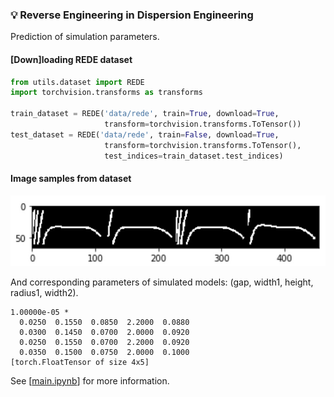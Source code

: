 ### 💡 Reverse Engineering in Dispersion Engineering

Prediction of simulation parameters.

#### [Down]loading REDE dataset

```python
from utils.dataset import REDE
import torchvision.transforms as transforms

train_dataset = REDE('data/rede', train=True, download=True,
                     transform=torchvision.transforms.ToTensor())
test_dataset = REDE('data/rede', train=False, download=True,
                     transform=torchvision.transforms.ToTensor(),
                     test_indices=train_dataset.test_indices)
```

#### Image samples from dataset

![img1](img/img1.jpg)

And corresponding parameters of simulated models: (gap, width1, height, radius1, width2).
```
1.00000e-05 *
  0.0250  0.1550  0.0850  2.2000  0.0880
  0.0300  0.1450  0.0700  2.0000  0.0920
  0.0250  0.1550  0.0700  2.2000  0.0920
  0.0350  0.1500  0.0750  2.0000  0.1000
[torch.FloatTensor of size 4x5]
```

See [[main.ipynb](main.ipynb)] for more information.
